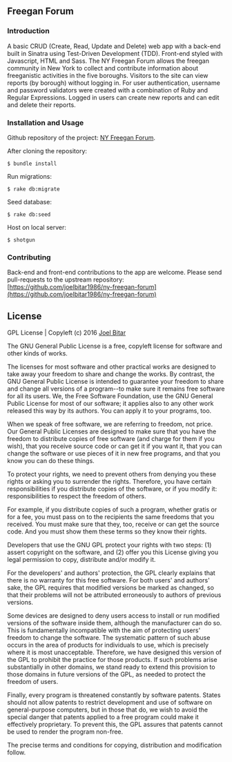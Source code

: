 ## Freegan Forum

### Introduction

A basic CRUD (Create, Read, Update and Delete) web app with a back-end built in Sinatra using Test-Driven Development (TDD). Front-end styled with Javascript, HTML and Sass. The NY Freegan Forum allows the freegan community in New York to collect and contribute information about freeganistic activities in the five boroughs. Visitors to the site can view reports (by borough) without logging in. For user authentication, username and password validators were created with a combination of Ruby and Regular Expressions. Logged in users can create new reports and can edit and delete their reports.

### Installation and Usage

Github repository of the project: [NY Freegan Forum](https://github.com/joelbitar1986/ny-freegan-forum).

After cloning the repository:

```
$ bundle install
```

Run migrations:

```
$ rake db:migrate
```

Seed database:

```
$ rake db:seed
```

Host on local server:

```
$ shotgun
```


### Contributing

Back-end and front-end contributions to the app are welcome. Please send pull-requests to the upstream repository: [https://github.com/joelbitar1986/ny-freegan-forum](https://github.com/joelbitar1986/ny-freegan-forum) 

## License

GPL License | Copyleft (c) 2016 [Joel Bitar](http://www.joelbitar.space)

The GNU General Public License is a free, copyleft license for
software and other kinds of works.

The licenses for most software and other practical works are designed
to take away your freedom to share and change the works. By contrast,
the GNU General Public License is intended to guarantee your freedom
to share and change all versions of a program--to make sure it remains
free software for all its users. We, the Free Software Foundation, use
the GNU General Public License for most of our software; it applies
also to any other work released this way by its authors. You can apply
it to your programs, too.

When we speak of free software, we are referring to freedom, not
price. Our General Public Licenses are designed to make sure that you
have the freedom to distribute copies of free software (and charge for
them if you wish), that you receive source code or can get it if you
want it, that you can change the software or use pieces of it in new
free programs, and that you know you can do these things.

To protect your rights, we need to prevent others from denying you
these rights or asking you to surrender the rights. Therefore, you
have certain responsibilities if you distribute copies of the
software, or if you modify it: responsibilities to respect the freedom
of others.

For example, if you distribute copies of such a program, whether
gratis or for a fee, you must pass on to the recipients the same
freedoms that you received. You must make sure that they, too, receive
or can get the source code. And you must show them these terms so they
know their rights.

Developers that use the GNU GPL protect your rights with two steps:
(1) assert copyright on the software, and (2) offer you this License
giving you legal permission to copy, distribute and/or modify it.

For the developers' and authors' protection, the GPL clearly explains
that there is no warranty for this free software. For both users' and
authors' sake, the GPL requires that modified versions be marked as
changed, so that their problems will not be attributed erroneously to
authors of previous versions.

Some devices are designed to deny users access to install or run
modified versions of the software inside them, although the
manufacturer can do so. This is fundamentally incompatible with the
aim of protecting users' freedom to change the software. The
systematic pattern of such abuse occurs in the area of products for
individuals to use, which is precisely where it is most unacceptable.
Therefore, we have designed this version of the GPL to prohibit the
practice for those products. If such problems arise substantially in
other domains, we stand ready to extend this provision to those
domains in future versions of the GPL, as needed to protect the
freedom of users.

Finally, every program is threatened constantly by software patents.
States should not allow patents to restrict development and use of
software on general-purpose computers, but in those that do, we wish
to avoid the special danger that patents applied to a free program
could make it effectively proprietary. To prevent this, the GPL
assures that patents cannot be used to render the program non-free.

The precise terms and conditions for copying, distribution and
modification follow.
